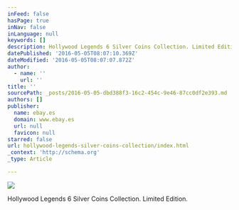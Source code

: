```yaml
---
inFeed: false
hasPage: true
inNav: false
inLanguage: null
keywords: []
description: Hollywood Legends 6 Silver Coins Collection. Limited Edition.
datePublished: '2016-05-05T08:07:10.369Z'
dateModified: '2016-05-05T08:07:07.872Z'
author:
  - name: ''
    url: ''
title: ''
sourcePath: _posts/2016-05-05-dbd388f3-16c2-454c-9e46-87cc0df2e393.md
authors: []
publisher:
  name: ebay.es
  domain: www.ebay.es
  url: null
  favicon: null
starred: false
url: hollywood-legends-silver-coins-collection/index.html
_context: 'http://schema.org'
_type: Article

---
```

![](https://s3-us-west-2.amazonaws.com/the-grid-img/p/2cea968a07e5a032de102d6e06afb61f0d053fe5.jpg)

Hollywood Legends 6 Silver Coins Collection. Limited Edition.